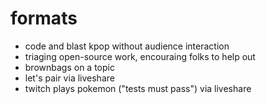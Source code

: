 # formats
- code and blast kpop without audience interaction
- triaging open-source work, encouraing folks to help out
- brownbags on a topic
- let's pair via liveshare
- twitch plays pokemon ("tests must pass") via liveshare
